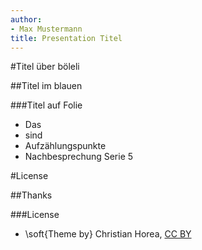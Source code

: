 ```yaml
---
author:
- Max Mustermann
title: Presentation Titel
---
```


#Titel über böleli

##Titel im blauen

###Titel auf Folie

* Das
* sind
* Aufzählungspunkte
* Nachbesprechung Serie 5


#License

##Thanks

###License 

* \soft{Theme by} Christian Horea, [CC BY](https://creativecommons.org/licenses/by/4.0/)

